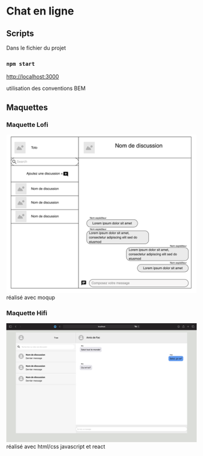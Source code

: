 # Chat en ligne
## Scripts

Dans le fichier du projet

### `npm start`

[http://localhost:3000](http://localhost:3000) 

utilisation des conventions BEM

## Maquettes

### Maquette Lofi
<img src="./doc/maquetteLofi.png"> \
réalisé avec moqup

### Maquette Hifi
<img src = "./doc/maquetteHiFi.png"> \
réalisé avec html/css javascript et react 



